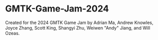 # GMTK-Game-Jam-2024
Created for the 2024 GMTK Game Jam by Adrian Ma, Andrew Knowles, Joyce Zhang, Scott King, Shangyi Zhu, Weiwen "Andy" Jiang, and Will Ozeas.